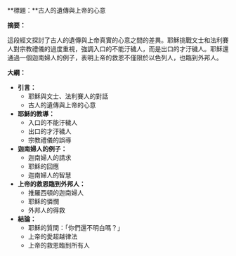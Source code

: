 **標題：**古人的遺傳與上帝的心意

**摘要：**

這段經文探討了古人的遺傳與上帝真實的心意之間的差異。耶穌挑戰文士和法利賽人對宗教禮儀的過度重視，強調入口的不能汙穢人，而是出口的才汙穢人。耶穌還通過一個迦南婦人的例子，表明上帝的救恩不僅限於以色列人，也臨到外邦人。

**大綱：**

* **引言：**
    * 耶穌與文士、法利賽人的對話
    * 古人的遺傳與上帝的心意
* **耶穌的教導：**
    * 入口的不能汙穢人
    * 出口的才汙穢人
    * 宗教禮儀的誤導
* **迦南婦人的例子：**
    * 迦南婦人的請求
    * 耶穌的回應
    * 迦南婦人的智慧
* **上帝的救恩臨到外邦人：**
    * 推羅西頓的迦南婦人
    * 耶穌的憐憫
    * 外邦人的得救
* **結論：**
    * 耶穌的質問：「你們還不明白嗎？」
    * 上帝的愛超越律法
    * 上帝的救恩臨到所有人